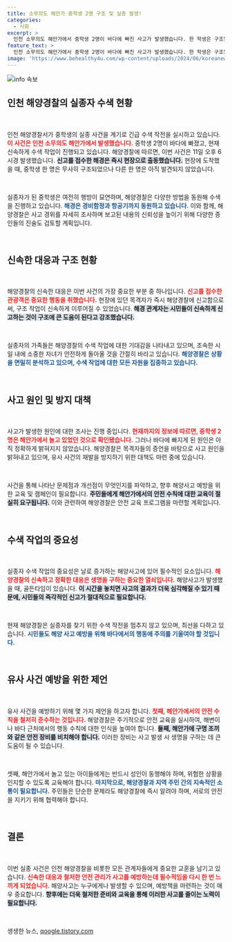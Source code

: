 ```yaml
---
title: 소무의도 해안가 중학생 2명 구조 및 실종 발생!
categories:
  - 사회
excerpt: >
  인천 소무의도 해안가에서 중학생 2명이 바다에 빠진 사고가 발생했습니다. 한 학생은 구조됐지만 다른 한 명은 아직 실종 상태로, 해양경찰이 광범위한 수색 작업에 나섰습니다. 지금 바로 이 소식을 확인해보세요!
feature_text: >
  인천 소무의도 해안가에서 중학생 2명이 바다에 빠진 사고가 발생했습니다. 한 학생은 구조됐지만 다른 한 명은 아직 실종 상태로, 해양경찰이 광범위한 수색 작업에 나섰습니다. 지금 바로 이 소식을 확인해보세요!
image: 'https://www.behealthy4u.com/wp-content/uploads/2024/06/koreanews.jpg'
---
```


<p><img src="https://www.behealthy4u.com/wp-content/uploads/2024/06/koreanews.jpg" alt="info 속보" /></p>

<h2 data-ke-size="size26">인천 해양경찰의 실종자 수색 현황</h2>

<p data-ke-size="size16">&nbsp;</p>

<p>인천 해양경찰서가 중학생의 실종 사건을 계기로 긴급 수색 작전을 실시하고 있습니다. <b><span style="color: #ee2323;">이 사건은 인천 소무의도 해안가에서 발생했습니다.</span></b> 중학생 2명이 바다에 빠졌고, 현재 신속하게 수색 작업이 진행되고 있습니다. 해양경찰에 따르면, 이번 사건은 11일 오후 6시경 발생했습니다. <b><span style="background-color: #21538527;">신고를 접수한 해경은 즉시 현장으로 출동했습니다.</span></b> 현장에 도착했을 때, 중학생 한 명은 무사히 구조되었으나 다른 한 명은 아직 발견되지 않았습니다.</p>

<p data-ke-size="size16">&nbsp;</p>

<p>실종자가 된 중학생은 여전히 행방이 묘연하며, 해양경찰은 다양한 방법을 동원해 수색을 진행하고 있습니다. <b><span style="color: #1a5490;">해경은 경비함정과 항공기까지 동원하고 있습니다.</span></b> 이와 함께, 해양경찰은 사고 경위를 자세히 조사하며 보고된 내용의 신뢰성을 높이기 위해 다양한 증인들의 진술도 검토할 계획입니다.</p>

<p data-ke-size="size16">&nbsp;</p>

<h2 data-ke-size="size26">신속한 대응과 구조 현황</h2>

<p data-ke-size="size16">&nbsp;</p>

<p>해양경찰의 신속한 대응은 이번 사건의 가장 중요한 부분 중 하나입니다. <b><span style="color: #ee2323;">신고를 접수한 관광객은 중요한 행동을 취했습니다.</span></b> 현장에 있던 목격자가 즉시 해양경찰에 신고함으로써, 구조 작업이 신속하게 이루어질 수 있었습니다. <b><span style="background-color: #21538527;">해경 관계자는 시민들이 신속하게 신고하는 것이 구조에 큰 도움이 된다고 강조했습니다.</span></b></p>

<p data-ke-size="size16">&nbsp;</p>

<p>실종자의 가족들은 해양경찰의 수색 작업에 대한 기대감을 나타내고 있으며, 조속한 시일 내에 소중한 자녀가 안전하게 돌아올 것을 간절히 바라고 있습니다. <b><span style="color: #1a5490;">해양경찰은 상황을 면밀히 분석하고 있으며, 수색 작업에 대한 모든 자원을 집중하고 있습니다.</span></b></p>

<p data-ke-size="size16">&nbsp;</p>

<h2 data-ke-size="size26">사고 원인 및 방지 대책</h2>

<p data-ke-size="size16">&nbsp;</p>

<p>사고가 발생한 원인에 대한 조사는 진행 중입니다. <b><span style="color: #ee2323;">현재까지의 정보에 따르면, 중학생 2명은 해안가에서 놀고 있었던 것으로 확인됐습니다.</span></b> 그러나 바다에 빠지게 된 원인은 아직 정확하게 밝혀지지 않았습니다. 해양경찰은 목격자들의 증언을 바탕으로 사고 원인을 밝혀내고 있으며, 유사 사건의 재발을 방지하기 위한 대책도 마련 중에 있습니다.</p>

<p data-ke-size="size16">&nbsp;</p>

<p>사건을 통해 나타난 문제점과 개선점이 무엇인지를 파악하고, 향후 해양사고 예방을 위한 교육 및 캠페인이 필요합니다. <b><span style="background-color: #21538527;">주민들에게 해안가에서의 안전 수칙에 대한 교육이 절실히 요구됩니다.</span></b> 이와 관련하여 해양경찰은 안전 교육 프로그램을 마련할 계획입니다. </p>

<p data-ke-size="size16">&nbsp;</p>

<h2 data-ke-size="size26">수색 작업의 중요성</h2>

<p data-ke-size="size16">&nbsp;</p>

<p>실종자 수색 작업의 중요성은 날로 증가하는 해양사고에 있어 필수적인 요소입니다. <b><span style="color: #ee2323;">해양경찰의 신속하고 정확한 대응은 생명을 구하는 중요한 열쇠입니다.</span></b> 해양사고가 발생했을 때, 골든타임이 있습니다. <b><span style="background-color: #21538527;">이 시간을 놓치면 사고의 결과가 더욱 심각해질 수 있기 때문에, 시민들의 즉각적인 신고가 절대적으로 필요합니다.</span></b></p>

<p data-ke-size="size16">&nbsp;</p>

<p>현재 해양경찰은 실종자를 찾기 위한 수색 작전을 멈추지 않고 있으며, 최선을 다하고 있습니다. <b><span style="color: #1a5490;">시민들도 해양 사고 예방을 위해 바다에서의 행동에 주의를 기울여야 할 것입니다.</span></b></p>

<p data-ke-size="size16">&nbsp;</p>

<h2 data-ke-size="size26">유사 사건 예방을 위한 제언</h2>

<p data-ke-size="size16">&nbsp;</p>

<p>유사 사건을 예방하기 위해 몇 가지 제언을 하고자 합니다. <b><span style="color: #ee2323;">첫째, 해안가에서의 안전 수칙을 철저히 준수하는 것입니다.</span></b> 해양경찰은 주기적으로 안전 교육을 실시하여, 해변이나 바다 근처에서의 행동 수칙에 대한 인식을 높여야 합니다. <b><span style="background-color: #21538527;">둘째, 해안가에 구명 조끼와 같은 안전 장비를 비치해야 합니다.</span></b> 이러한 장비는 사고 발생 시 생명을 구하는 데 큰 도움이 될 수 있습니다.</p>

<p data-ke-size="size16">&nbsp;</p>

<p>셋째, 해안가에서 놀고 있는 아이들에게는 반드시 성인이 동행해야 하며, 위험한 상황을 인지할 수 있도록 교육해야 합니다. <b><span style="color: #1a5490;">마지막으로, 해양경찰과 지역 주민 간의 지속적인 소통이 필요합니다.</span></b> 주민들은 단순한 문제라도 해양경찰에 즉시 알려야 하며, 서로의 안전을 지키기 위해 협력해야 합니다.</p>

<p data-ke-size="size16">&nbsp;</p>

<h2 data-ke-size="size26">결론</h2>

<p data-ke-size="size16">&nbsp;</p>

<p>이번 실종 사건은 인천 해양경찰을 비롯한 모든 관계자들에게 중요한 교훈을 남기고 있습니다. <b><span style="color: #ee2323;">신속한 대응과 철저한 안전 관리가 사고를 예방하는데 필수적임을 다시 한 번 느끼게 되었습니다.</span></b> 해양사고는 누구에게나 발생할 수 있으며, 예방책을 마련하는 것이 매우 중요합니다. <b><span style="background-color: #21538527;">향후에는 더욱 철저한 준비와 교육을 통해 이러한 사고를 줄이는 노력이 필요합니다.</span></b> </p>

<p data-ke-size="size16">&nbsp;</p>
생생한 뉴스, <a href="https://qoogle.tistory.com" rel="dofollow">qoogle.tistory.com</a>


